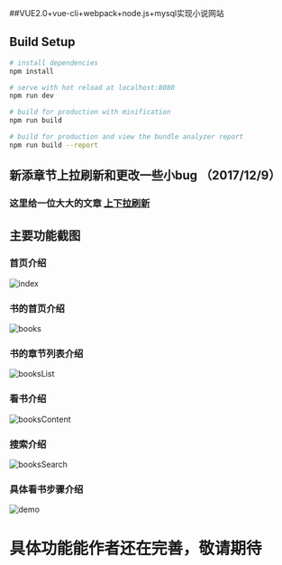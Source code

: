 
##VUE2.0+vue-cli+webpack+node.js+mysql实现小说网站

## Build Setup

``` bash
# install dependencies
npm install

# serve with hot reload at localhost:8080
npm run dev

# build for production with minification
npm run build

# build for production and view the bundle analyzer report
npm run build --report
```

##  新添章节上拉刷新和更改一些小bug   （2017/12/9）

### 这里给一位大大的文章 [上下拉刷新](http://blog.csdn.net/qq_16559905/article/details/70160807)


## 主要功能截图

### 首页介绍
![index](./demo-show/index.png)
### 书的首页介绍
![books](./demo-show/books.png)
### 书的章节列表介绍
![booksList](./demo-show/booksList.png)
### 看书介绍
![booksContent](./demo-show/booksContent.png)
### 搜索介绍
![booksSearch](./demo-show/booksSearch.png)
### 具体看书步骤介绍
![demo](./demo-show/demo.gif)

# 具体功能能作者还在完善，敬请期待
